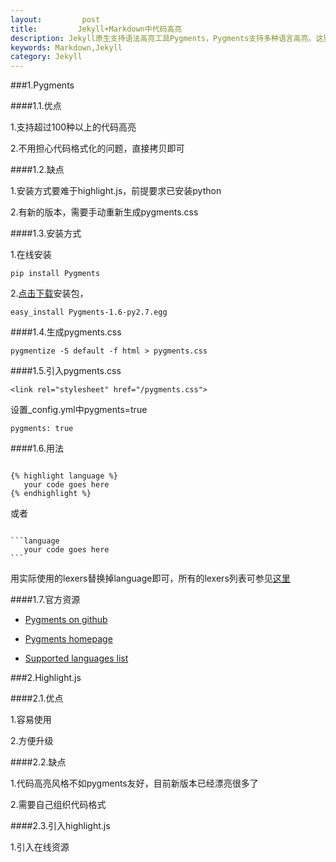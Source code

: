 ```yaml
---
layout:         post
title:         Jekyll+Markdown中代码高亮
description: Jekyll原生支持语法高亮工具Pygments，Pygments支持多种语言高亮。这里介绍两种代码高亮的方法。
keywords: Markdown,Jekyll
category: Jekyll
---
```


###1.Pygments

####1.1.优点

1.支持超过100种以上的代码高亮

2.不用担心代码格式化的问题，直接拷贝即可

####1.2.缺点

1.安装方式要难于highlight.js，前提要求已安装python

2.有新的版本，需要手动重新生成pygments.css

####1.3.安装方式

1.在线安装

`pip install Pygments`

2.[点击下载](https://pypi.python.org/pypi/Pygments)安装包，

`easy_install Pygments-1.6-py2.7.egg`

####1.4.生成pygments.css

`pygmentize -S default -f html > pygments.css`

####1.5.引入pygments.css

`<link rel="stylesheet" href="/pygments.css">`

设置_config.yml中pygments=true

`pygments: true`

####1.6.用法

<pre><code>
{% highlight language %}  
   your code goes here  
{% endhighlight %}
</code></pre>

或者
<pre><code>
```language
   your code goes here  
```
</code></pre>


用实际使用的lexers替换掉language即可，所有的lexers列表可参见[这里](http://pygments.org/docs/lexers/)

####1.7.官方资源

* [Pygments on github](https://github.com/mojombo/jekyll/wiki/Liquid-Extensions)

* [Pygments homepage](http://pygments.org/)

* [Supported languages list](http://pygments.org/languages/)

###2.Highlight.js

####2.1.优点

1.容易使用

2.方便升级

####2.2.缺点

1.代码高亮风格不如pygments友好，目前新版本已经漂亮很多了

2.需要自己组织代码格式

####2.3.引入highlight.js

1.引入在线资源


